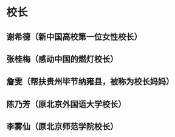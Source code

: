 # 校长

## 谢希德（新中国高校第一位女性校长）

## 张桂梅（感动中国的燃灯校长）

## 詹雯（帮扶贵州毕节纳雍县，被称为校长妈妈）

## 陈乃芳（原北京外国语大学校长）

## 李雾仙（原北京师范学院校长）
